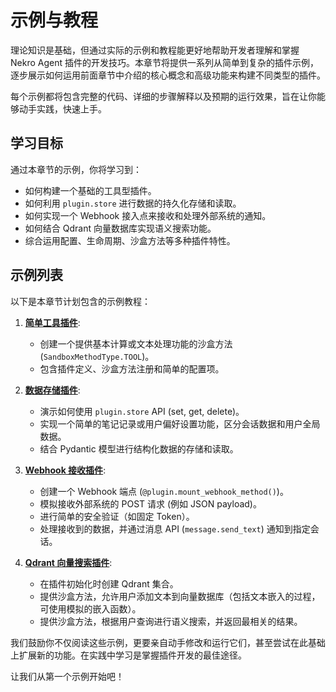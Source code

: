 # 示例与教程

理论知识是基础，但通过实际的示例和教程能更好地帮助开发者理解和掌握 Nekro Agent 插件的开发技巧。本章节将提供一系列从简单到复杂的插件示例，逐步展示如何运用前面章节中介绍的核心概念和高级功能来构建不同类型的插件。

每个示例都将包含完整的代码、详细的步骤解释以及预期的运行效果，旨在让你能够动手实践，快速上手。

## 学习目标

通过本章节的示例，你将学习到：

*   如何构建一个基础的工具型插件。
*   如何利用 `plugin.store` 进行数据的持久化存储和读取。
*   如何实现一个 Webhook 接入点来接收和处理外部系统的通知。
*   如何结合 Qdrant 向量数据库实现语义搜索功能。
*   综合运用配置、生命周期、沙盒方法等多种插件特性。

## 示例列表

以下是本章节计划包含的示例教程：

1.  **[简单工具插件](./05_examples_tutorials/5.1_simple_tool_plugin.md)**:
    *   创建一个提供基本计算或文本处理功能的沙盒方法 (`SandboxMethodType.TOOL`)。
    *   包含插件定义、沙盒方法注册和简单的配置项。

2.  **[数据存储插件](./05_examples_tutorials/5.2_data_storage_plugin.md)**:
    *   演示如何使用 `plugin.store` API (set, get, delete)。
    *   实现一个简单的笔记记录或用户偏好设置功能，区分会话数据和用户全局数据。
    *   结合 Pydantic 模型进行结构化数据的存储和读取。

3.  **[Webhook 接收插件](./05_examples_tutorials/5.3_webhook_plugin.md)**:
    *   创建一个 Webhook 端点 (`@plugin.mount_webhook_method()`)。
    *   模拟接收外部系统的 POST 请求 (例如 JSON payload)。
    *   进行简单的安全验证（如固定 Token）。
    *   处理接收到的数据，并通过消息 API (`message.send_text`) 通知到指定会话。

4.  **[Qdrant 向量搜索插件](./05_examples_tutorials/5.4_qdrant_search_plugin.md)**:
    *   在插件初始化时创建 Qdrant 集合。
    *   提供沙盒方法，允许用户添加文本到向量数据库（包括文本嵌入的过程，可使用模拟的嵌入函数）。
    *   提供沙盒方法，根据用户查询进行语义搜索，并返回最相关的结果。

我们鼓励你不仅阅读这些示例，更要亲自动手修改和运行它们，甚至尝试在此基础上扩展新的功能。在实践中学习是掌握插件开发的最佳途径。

让我们从第一个示例开始吧！ 